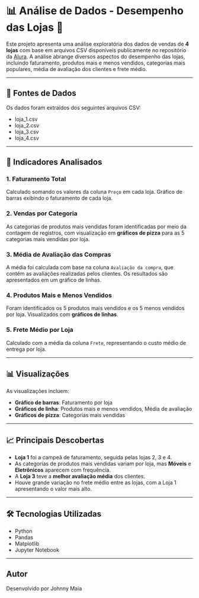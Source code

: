# 📊 Análise de Dados - Desempenho das Lojas 🛒

Este projeto apresenta uma análise exploratória dos dados de vendas de **4 lojas** com base em arquivos CSV disponíveis publicamente no repositório da [Alura](https://github.com/alura-es-cursos/challenge1-data-science). A análise abrange diversos aspectos do desempenho das lojas, incluindo faturamento, produtos mais e menos vendidos, categorias mais populares, média de avaliação dos clientes e frete médio.

---

## 🔗 Fontes de Dados

Os dados foram extraídos dos seguintes arquivos CSV:
- loja_1.csv
- loja_2.csv
- loja_3.csv
- loja_4.csv

---

## 📌 Indicadores Analisados

### 1. **Faturamento Total**
Calculado somando os valores da coluna `Preço` em cada loja.
Gráfico de barras exibindo o faturamento de cada loja.

### 2. **Vendas por Categoria**
As categorias de produtos mais vendidas foram identificadas por meio da contagem de registros, com visualização em **gráficos de pizza** para as 5 categorias mais vendidas por loja.

### 3. **Média de Avaliação das Compras**
A média foi calculada com base na coluna `Avaliação da compra`, que contém as avaliações realizadas pelos clientes. Os resultados são apresentados em um gráfico de linhas.

### 4. **Produtos Mais e Menos Vendidos**
Foram identificados os 5 produtos mais vendidos e os 5 menos vendidos por loja.
Visualizados com **gráficos de linhas**.

### 5. **Frete Médio por Loja**
Calculado com a média da coluna `Frete`, representando o custo médio de entrega por loja.

---

## 📊 Visualizações

As visualizações incluem:

- **Gráfico de barras**: Faturamento por loja
- **Gráficos de linha**: Produtos mais e menos vendidos, Média de avaliação
- **Gráficos de pizza**: Categorias mais vendidas

---

## 📈 Principais Descobertas

- **Loja 1** foi a campeã de faturamento, seguida pelas lojas 2, 3 e 4.
- As categorias de produtos mais vendidas variam por loja, mas **Móveis** e **Eletrônicos** aparecem com frequência.
- A **Loja 3** teve a **melhor avaliação média** dos clientes.
- Houve grande variação no frete médio entre as lojas, com a Loja 1 apresentando o valor mais alto.

---

## 🛠️ Tecnologias Utilizadas

- Python
- Pandas
- Matplotlib
- Jupyter Notebook
  
---

## Autor

Desenvolvido por Johnny Maia


